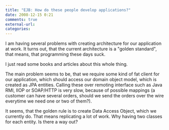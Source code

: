 ```yaml
---
title: "EJB: How do these people develop applications?"
date: 2008-12-15 0:21
comments: true
external-url:
categories:
---
```

I am having several problems with creating architecture for our application at work. It turns out, that the current architecture is a "golden standard", that means, that programming these days suck.  
  
I just read some books and articles about this whole thing.   
  
The main problem seems to be, that we require some kind of fat client for our application, which should access our domain object model, which is created as JPA entities. Calling these over remoting interface such as Java RMI, IIOP or SOAP/HTTP is very slow, because of possible mappings (a customer can have several orders, should we send the orders over the wire everytime we need one or two of them?).  
  
It seems, that the golden rule is to create Data Access Object, which we currently do. That means replicating a lot of work. Why having two classes for each entity. Is there a way out?
